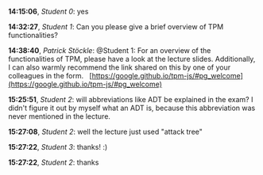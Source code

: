 **14:15:06**, *Student 0*: yes

**14:32:27**, *Student 1*: Can you please give a brief overview of TPM functionalities?

**14:38:40**, *Patrick Stöckle*: @Student 1: For an overview of the functionalities of TPM, please have a look at the lecture slides. Additionally, I can also warmly recommend the link shared on this by one of your colleagues in the form.   [https://google.github.io/tpm-js/#pg_welcome](https://google.github.io/tpm-js/#pg_welcome)

**15:25:51**, *Student 2*: will abbreviations like ADT be explained in the exam? I didn't figure it out by myself what an ADT is, because this abbreviation was never mentioned in the lecture.

**15:27:08**, *Student 2*: well the lecture just used "attack tree"

**15:27:22**, *Student 3*: thanks! :)

**15:27:22**, *Student 2*: thanks

